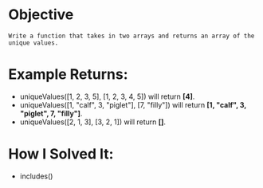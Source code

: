 # Objective
    Write a function that takes in two arrays and returns an array of the unique values.

# Example Returns:
* uniqueValues([1, 2, 3, 5], [1, 2, 3, 4, 5]) will return **[4]**.
* uniqueValues([1, "calf", 3, "piglet"], [7, "filly"]) will return **[1, "calf", 3, "piglet", 7, "filly"]**.
* uniqueValues([2, 1, 3], [3, 2, 1]) will return **[]**.


# How I Solved It:
* includes()
